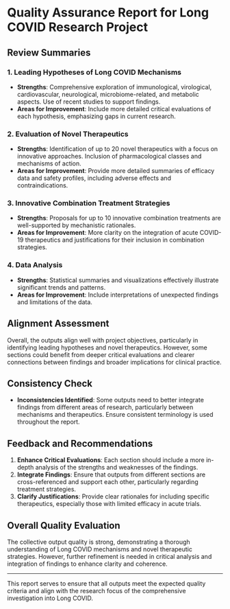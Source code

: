 # Quality Assurance Report for Long COVID Research Project

## Review Summaries
### 1. Leading Hypotheses of Long COVID Mechanisms
- **Strengths**: Comprehensive exploration of immunological, virological, cardiovascular, neurological, microbiome-related, and metabolic aspects. Use of recent studies to support findings.
- **Areas for Improvement**: Include more detailed critical evaluations of each hypothesis, emphasizing gaps in current research.

### 2. Evaluation of Novel Therapeutics
- **Strengths**: Identification of up to 20 novel therapeutics with a focus on innovative approaches. Inclusion of pharmacological classes and mechanisms of action.
- **Areas for Improvement**: Provide more detailed summaries of efficacy data and safety profiles, including adverse effects and contraindications.

### 3. Innovative Combination Treatment Strategies
- **Strengths**: Proposals for up to 10 innovative combination treatments are well-supported by mechanistic rationales.
- **Areas for Improvement**: More clarity on the integration of acute COVID-19 therapeutics and justifications for their inclusion in combination strategies.

### 4. Data Analysis
- **Strengths**: Statistical summaries and visualizations effectively illustrate significant trends and patterns.
- **Areas for Improvement**: Include interpretations of unexpected findings and limitations of the data.

## Alignment Assessment
Overall, the outputs align well with project objectives, particularly in identifying leading hypotheses and novel therapeutics. However, some sections could benefit from deeper critical evaluations and clearer connections between findings and broader implications for clinical practice.

## Consistency Check
- **Inconsistencies Identified**: Some outputs need to better integrate findings from different areas of research, particularly between mechanisms and therapeutics. Ensure consistent terminology is used throughout the report.

## Feedback and Recommendations
1. **Enhance Critical Evaluations**: Each section should include a more in-depth analysis of the strengths and weaknesses of the findings.
2. **Integrate Findings**: Ensure that outputs from different sections are cross-referenced and support each other, particularly regarding treatment strategies.
3. **Clarify Justifications**: Provide clear rationales for including specific therapeutics, especially those with limited efficacy in acute trials.

## Overall Quality Evaluation
The collective output quality is strong, demonstrating a thorough understanding of Long COVID mechanisms and novel therapeutic strategies. However, further refinement is needed in critical analysis and integration of findings to enhance clarity and coherence.

---

This report serves to ensure that all outputs meet the expected quality criteria and align with the research focus of the comprehensive investigation into Long COVID.